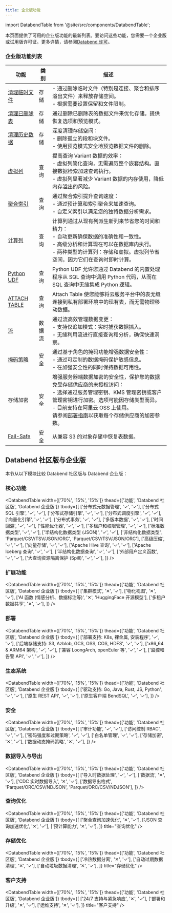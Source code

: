 ```yaml
---
title: 企业版功能
---
```


import DatabendTable from '@site/src/components/DatabendTable';

本页面提供了可用的企业版功能的最新列表。要访问这些功能，您需要一个企业版或试用版许可证。更多详情，请参阅[Databend 许可](20-license.md)。

### 企业版功能列表

| 功能                                                                             | 类别           | 描述                                                                                                                                                                                                                                                                                                                                                                                                                                                                 |
| -------------------------------------------------------------------------------- | -------------- | --------------------------------------------------------------------------------------------------------------------------------------------------------------------------------------------------------------------------------------------------------------------------------------------------------------------------------------------------------------------------------------------------------------------------------------------------------------------------- |
| [清理临时文件](/sql/sql-commands/administration-cmds/vacuum-temp-files)          | 存储           | - 通过删除临时文件（特别是连接、聚合和排序溢出文件）来释放存储空间。<br/>- 根据需要设置保留和文件限制。                                                                                                                                                                                                                                                                                                                                                                         |
| [清理已删除表](/sql/sql-commands/ddl/table/vacuum-drop-table)                     | 存储           | 通过删除已删除表的数据文件来优化存储。提供恢复选项和预览模式。                                                                                                                                                                                                                                                                                                                                                                                                              |
| [清理历史数据](/sql/sql-commands/ddl/table/vacuum-table)                          | 存储           | 深度清理存储空间：<br/>- 删除孤立的段和块文件。<br/>- 使用预览模式安全地预览数据文件的删除。                                                                                                                                                                                                                                                                                                                                                                                  |
| [虚拟列](/sql/sql-commands/ddl/virtual-column)                                    | 查询           | 提高查询 Variant 数据的效率：<br/>- 虚拟列简化查询，无需遍历整个嵌套结构。直接数据检索加速查询执行。<br/>- 虚拟列显著减少 Variant 数据的内存使用，降低内存溢出的风险。                                                                                                                                                                                                                                                                                                     |
| [聚合索引](/sql/sql-commands/ddl/aggregating-index)                              | 查询           | 通过聚合索引提升查询速度：<br/>- 通过预计算和索引聚合来加速查询。<br/>- 自定义索引以满足您的独特数据分析需求。                                                                                                                                                                                                                                                                                                                                                             |
| [计算列](/sql/sql-commands/ddl/table/ddl-create-table#computed-columns)          | 查询           | 计算列通过从现有列派生新列来节省您的时间和精力：<br/>- 自动更新确保数据的准确性和一致性。<br/>- 高级分析和计算现在可以在数据库内执行。<br/>- 两种类型的计算列：存储和虚拟。虚拟列节省空间，因为它们在查询时即时计算。                                                                                                                                                                                                                                                  |
| [Python UDF](/guides/query/udf#python-requires-databend-enterprise)               | 查询           | Python UDF 允许您通过 Databend 的内置处理程序从 SQL 查询中调用 Python 代码，从而在 SQL 查询中无缝集成 Python 逻辑。                                                                                                                                                                                                                                                                                                                                                        |
| [ATTACH TABLE](/sql/sql-commands/ddl/table/attach-table)                         | 查询           | Attach Table 使您能够将云服务平台中的表无缝连接到私有部署环境中的现有表，而无需物理移动数据。                                                                                                                                                                                                                                                                                                                                                                             |
| [流](/sql/sql-commands/ddl/stream)                                                | 数据流         | 通过流高效管理数据变更：<br/>- 支持仅追加模式：实时捕获数据插入。<br/>- 无缝利用流进行直接查询和分析，确保快速洞察。                                                                                                                                                                                                                                                                                                                                                     |
| [掩码策略](/sql/sql-commands/ddl/mask-policy/)                                   | 安全           | 通过基于角色的掩码功能增强数据安全性：<br/>- 通过可定制的数据掩码保护敏感信息。<br/>- 在加强安全性的同时保持数据可用性。                                                                                                                                                                                                                                                                                                                                               |
| 存储加密                                                                         | 安全           | 增强服务器端数据加密的安全性，保护您的数据免受存储供应商的未授权访问：<br/>- 选择通过服务管理密钥、KMS 管理密钥或客户管理密钥进行加密。选项可能因存储类型而异。<br/>- 目前支持在阿里云 OSS 上使用。<br/>请参阅[部署指南](../../../10-deploy/01-deploy/01-non-production/01-deploying-databend.md)以获取每个存储供应商的加密参数。 |
| [Fail-Safe](/guides/security/fail-safe) | 安全 | 从兼容 S3 的对象存储中恢复表数据。 |

## Databend 社区版与企业版

本节从以下模块比较 Databend 社区版与 Databend 企业版：

### 核心功能

<DatabendTable
width={['70%', '15%', '15%']}
thead={['功能', 'Databend 社区版', 'Databend 企业版']}
tbody={[
['分布式元数据管理', '✓', '✓'],
['分布式 SQL 引擎', '✓', '✓'],
['分布式存储引擎', '✓', '✓'],
['分布式调度引擎', '✓', '✓'],
['向量化引擎', '✓', '✓'],
['分布式事务', '✓', '✓'],
['多版本数据', '✓', '✓'],
['时间回溯', '✓', '✓'],
['性能优化器', '✓', '✓'],
['多租户和权限管理', '✓', '✓'],
['标准数据类型', '✓', '✓'],
['半结构化数据类型 (JSON)', '✓', '✓'],
['非结构化数据类型', 'Parquet/CSV/TSV/JSON/ORC', 'Parquet/CSV/TSV/JSON/ORC'],
['高级压缩', '✓', '✓'],
['向量存储', '✓', '✓'],
['Apache Hive 查询', '✓', '✓'],
['Apache Iceberg 查询', '✓', '✓'],
['半结构化数据查询', '✓', '✓'],
['外部用户定义函数', '✓', '✓'],
['大查询资源隔离保护 (Spill)', '✓', '✓'],
]}
/>

### 扩展功能

<DatabendTable
width={['70%', '15%', '15%']}
thead={['功能', 'Databend 社区版', 'Databend 企业版']}
tbody={[
['集群模式', '✕', '✓'],
['物化视图', '✕', '✓'],
['AI 函数 (情感分析、数据标注等)', '✕', 'HuggingFace 开源模型'],
['多租户数据共享', '✕', '✓'],
]}
/>

### 部署

<DatabendTable
width={['70%', '15%', '15%']}
thead={['功能', 'Databend 社区版', 'Databend 企业版']}
tbody={[
['部署支持: K8s, 裸金属, 安装程序', '✓', '✓'],
['后端存储支持: S3, Azblob, GCS, OSS, COS, HDFS', '✓', '✓'],
['x86_64 & ARM64 架构', '✓', '✓'],
['兼容 LoongArch, openEuler 等', '✓', '✓'],
['监控和告警 API', '✓', '✓'],
]}
/>

### 生态系统

<DatabendTable
width={['70%', '15%', '15%']}
thead={['功能', 'Databend 社区版', 'Databend 企业版']}
tbody={[
['驱动支持: Go, Java, Rust, JS, Python', '✓', '✓'],
['原生 REST API', '✓', '✓'],
['原生客户端 BendSQL', '✓', '✓'],
]}
/>

### 安全

<DatabendTable
width={['70%', '15%', '15%']}
thead={['功能', 'Databend 社区版', 'Databend 企业版']}
tbody={[
['审计功能', '✓', '✓'],
['访问控制 RBAC', '✓', '✓'],
['密码强度和过期策略', '✓', '✓'],
['白名单管理', '✓', '✓'],
['存储加密', '✕', '✓'],
['数据动态掩码策略', '✕', '✓'],
]}
/>

### 数据导入与导出

<DatabendTable
width={['70%', '15%', '15%']}
thead={['功能', 'Databend 社区版', 'Databend 企业版']}
tbody={[
['导入时数据处理', '✓', '✓'],
['数据流', '✕', '✓'],
['CDC 实时数据导入', '✕', '✓'],
['数据导出格式', 'Parquet/ORC/CSV/NDJSON', 'Parquet/ORC/CSV/NDJSON'],
]}
/>

### 查询优化

<DatabendTable
width={['70%', '15%', '15%']}
thead={['功能', 'Databend 社区版', 'Databend 企业版']}
tbody={[
['聚合查询加速优化', '✕', '✓'],
['JSON 查询加速优化', '✕', '✓'],
['预计算能力', '✕', '✓'],
]}
title="查询优化"
/>

### 存储优化

<DatabendTable
width={['70%', '15%', '15%']}
thead={['功能', 'Databend 社区版', 'Databend 企业版']}
tbody={[
['冷热数据分离', '✕', '✓'],
['自动过期数据清理', '✕', '✓'],
['自动垃圾数据清理', '✕', '✓'],
]}
title="存储优化"
/>

### 客户支持

<DatabendTable
width={['70%', '15%', '15%']}
thead={['功能', 'Databend 社区版', 'Databend 企业版']}
tbody={[
['24/7 支持与紧急响应', '✕', '✓'],
['部署和升级', '✕', '✓'],
['运维支持', '✕', '✓'],
]}
title="客户支持"
/>